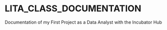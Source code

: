 # LITA_CLASS_DOCUMENTATION
Documentation of my First Project as a Data Analyst with the Incubator Hub
